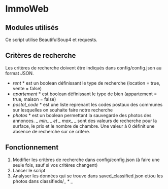 # ImmoWeb

## Modules utilisés
Ce script utilise BeautifulSoup4 et requests.

## Critères de recherche
Les critères de recherche doivent être indiqués dans config/config.json au format JSON.
* *rent* * est un boolean définissant le type de recherche (location = true, vente = false)
* *apartement* * est boolean définissant le type de bien (appartement = true, maison = false)
* *postal_code* * est une liste reprenant les codes postaux des communes sur lesquelles on souhaite faire notre recherche
* *photos* * est un boolean permettant la sauvegarde des photos des annonces.
_ _min_*_ _ et _ _max_*_ _ sont des valeurs de recherche pour la surface, le prix et le nombre de chambre. Une valeur à 0 définit une absence de recherche sur ce critère.

## Fonctionnement
1. Modifier les critères de recherche dans config/config.json (à faire une seule fois, sauf si vos critères changent)
2. Lancer le script
3. Analyser les données qui se trouve dans saved_classified.json et/ou les photos dans classifieds/_ _*_ _



